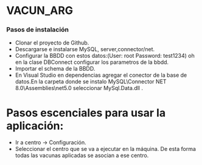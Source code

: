 # VACUN_ARG
### Pasos de instalación
- Clonar el proyecto de Github.
- Descargarse e instalarse MySQL, server,connector/net.
- Configurar la BBDD con estos datos:(User: root Password: test1234) oh en la clase DBConnect configurar los parametros de la bbdd.
- Importar el schema de la BBDD.
- En Visual Studio en dependencias agregar el conector de la base de datos.En la carpeta donde se instalo MySQL\Connector NET 8.0\Assemblies\net5.0 seleccionar MySql.Data.dll .

# Pasos escenciales para usar la aplicación:
- Ir a centro -> Configuración.
- Seleccionar el centro que se va a ejecutar en la máquina. De esta forma todas las vacunas aplicadas se asocian a ese centro.
